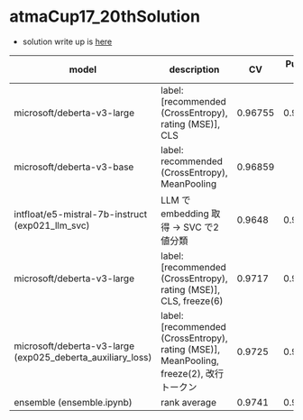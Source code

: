 # atmaCup17_20thSolution
- solution write up is [here](https://www.guruguru.science/competitions/24/discussions/b57086c1-e61d-4c96-87d0-52eb2fe59dfd/)

| model | description |CV | Public LB |
| ---- | ---- | ---- | ---- |
| microsoft/deberta-v3-large | label: [recommended (CrossEntropy), rating (MSE)], CLS | 0.96755 | 0.9699 |
| microsoft/deberta-v3-base | label: recommended (CrossEntropy), MeanPooling |0.96859 |  |
| intfloat/e5-mistral-7b-instruct (exp021_llm_svc) | LLM で embedding 取得 → SVC で2値分類  |0.9648 | 0.9617
| microsoft/deberta-v3-large | label: [recommended (CrossEntropy), rating (MSE)], CLS, freeze(6) |0.9717| 0.9729 |
| microsoft/deberta-v3-large (exp025_deberta_auxiliary_loss) | label: [recommended (CrossEntropy), rating (MSE)], MeanPooling, freeze(2), 改行トークン |0.9725 | 0.9720 |
| ensemble (ensemble.ipynb) | rank average | 0.9741 | 0.9709 |
